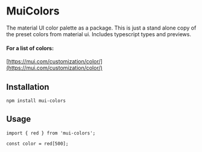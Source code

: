 # MuiColors
The material UI color palette as a package. This is just a stand alone copy of the preset colors from material ui. Includes typescript types and previews. 

#### For a list of colors:
[https://mui.com/customization/color/](https://mui.com/customization/color/)

## Installation
```
npm install mui-colors
```

## Usage
```
import { red } from 'mui-colors';

const color = red[500];
```